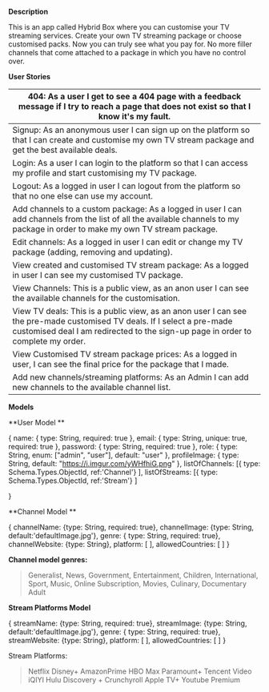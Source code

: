 **Description**

This is an app called Hybrid Box where you can customise your TV streaming services. Create your own TV streaming package or choose customised packs. Now you can truly see what you pay for. No more filler channels that come attached to a package in which you have no control over.


**User Stories**


|404: As a user I get to see a 404 page with a feedback message if I try to reach a page that does not exist so that I know it's my fault.                                                                   |
|-------------------------------------------------------------------------------------------------------------------------------------------------------------------------------------------------------------|
| Signup: As an anonymous user I can sign up on the platform so that I can create and customise my own TV stream package and get the best available deals.                                                    |
| Login: As a user I can login to the platform so that I can access my profile and start customising my TV package.                                                                                           |
| Logout: As a logged in user I can logout from the platform so that no one else can use my account.                                                                                                          |
| Add channels to a custom package: As a logged in user I can add channels from the list of all the available channels to my package in order to make my own TV stream package.                               |
| Edit channels: As a logged in user I can edit or change my TV package (adding, removing and updating).                                                                                                      |
| View created and customised TV stream package: As a logged in user I can see my customised TV package.                                                                                                      |
| View Channels:  This is a public view, as an anon user I can see the available channels for the customisation.                                                                                              |
| View TV deals: This is a public view, as an anon user I can see the pre-made customised TV deals. If I select a pre-made customised deal I am redirected to the sign-up page in order to complete my order. |
| View Customised TV stream package prices: As a logged in user, I can see the final price for the package that I made.                                                                                       |
| Add new channels/streaming platforms: As an Admin I can add new channels to the available channel list.                                                                                                     |



**Models**

**User Model **

{ 
    name: { type: String, required: true },
  email: { type: String, unique: true, required: true },
  password: { type: String, required: true },
  role: { type: String, enum: \["admin", "user"\], default: "user" },
  profileImage: { type: String, default: "https://i.imgur.com/yWHfhiG.png" },
  listOfChannels: [{ type: Schema.Types.ObjectId, ref:'Channel'} ],
  listOfStreams: [{ type: Schema.Types.ObjectId, ref:'Stream'} ]
    
}

**Channel Model **

{
  channelName: {type: String, required: true},
  channelImage: {type: String, default:'defaultImage.jpg'},
  genre: { type: String, required: true},
  channelWebsite: {type: String},
  platform: [ ],
  allowedCountries: [ ]
}

**Channel model genres:**

> Generalist,
> News,
> Government,
> Entertainment,
> Children,
> International,
> Sport,
> Music,
> Online Subscription,
> Movies,
> Culinary,
> Documentary
> Adult 



**Stream Platforms Model**

{
  streamName: {type: String, required: true},
  streamImage: {type: String, default:'defaultImage.jpg'},
  genre: { type: String, required: true},
  streamWebsite: {type: String},
  platform: [ ],
  allowedCountries: [ ]
}

Stream Platforms:

> Netflix
> Disney+
> AmazonPrime
> HBO Max
> Paramount+
> Tencent Video
> iQIYI
> Hulu
> Discovery +
> Crunchyroll
> Apple TV+
> Youtube Premium









 

